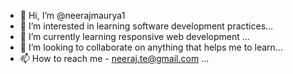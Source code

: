 - 👋 Hi, I’m @neerajmaurya1
- 👀 I’m interested in learning software development practices...
- 🌱 I’m currently learning responsive web development ...
- 💞️ I’m looking to collaborate on anything that helps me to learn...
- 📫 How to reach me - neeraj.te@gmail.com ...

<!---
neerajmaurya1/neerajmaurya1 is a ✨ special ✨ repository because its `README.md` (this file) appears on your GitHub profile.
You can click the Preview link to take a look at your changes.
--->
